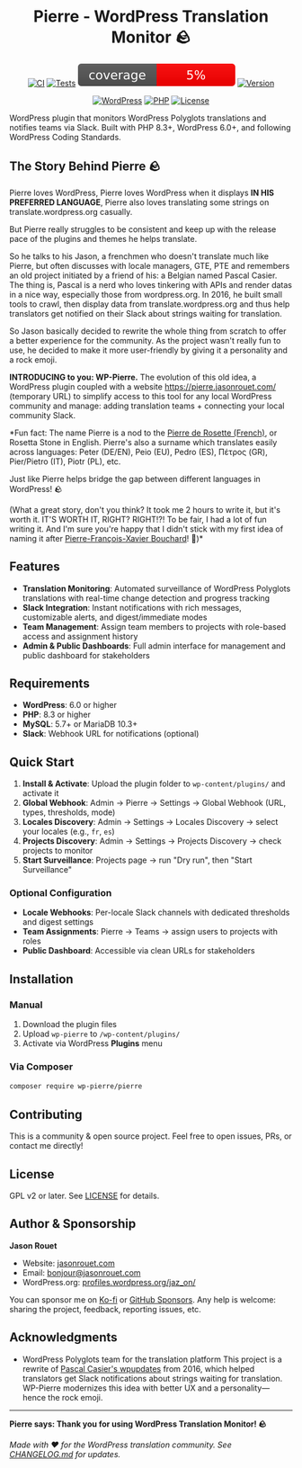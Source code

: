 <div align="center">

# Pierre - WordPress Translation Monitor 🪨

[![CI](https://github.com/jaz-on/wp-pierre/actions/workflows/ci.yml/badge.svg)](https://github.com/jaz-on/wp-pierre/actions/workflows/ci.yml)
[![Tests](https://github.com/jaz-on/wp-pierre/actions/workflows/tests.yml/badge.svg)](https://github.com/jaz-on/wp-pierre/actions/workflows/tests.yml)
[![Coverage](https://raw.githubusercontent.com/jaz-on/wp-pierre/gh-badges/assets/badges/coverage.svg)](https://github.com/jaz-on/wp-pierre/actions/workflows/tests.yml)
[![Version](https://img.shields.io/badge/Version-1.0.0-blue.svg)](https://github.com/jaz-on/wp-pierre/releases)

[![WordPress](https://img.shields.io/badge/WordPress-6.0%2B-blue.svg)](https://wordpress.org/)
[![PHP](https://img.shields.io/badge/PHP-8.3%2B-777BB4.svg)](https://php.net/)
[![License](https://img.shields.io/badge/License-GPL%20v2%2B-green.svg)](https://www.gnu.org/licenses/gpl-2.0.html)

</div>

WordPress plugin that monitors WordPress Polyglots translations and notifies teams via Slack. Built with PHP 8.3+, WordPress 6.0+, and following WordPress Coding Standards.

## The Story Behind Pierre 🪨

Pierre loves WordPress, Pierre loves WordPress when it displays **IN HIS PREFERRED LANGUAGE**, Pierre also loves translating some strings on translate.wordpress.org casually.

But Pierre really struggles to be consistent and keep up with the release pace of the plugins and themes he helps translate.

So he talks to his Jason, a frenchmen who doesn't translate much like Pierre, but often discusses with locale managers, GTE, PTE and remembers an old project initiated by a friend of his: a Belgian named Pascal Casier. The thing is, Pascal is a nerd who loves tinkering with APIs and render datas in a nice way, especially those from wordpress.org. In 2016, he built small tools to crawl, then display data from translate.wordpress.org and thus help translators get notified on their Slack about strings waiting for translation.

So Jason basically decided to rewrite the whole thing from scratch to offer a better experience for the community. As the project wasn't really fun to use, he decided to make it more user-friendly by giving it a personality and a rock emoji.

**INTRODUCING to you: WP-Pierre.** The evolution of this old idea, a WordPress plugin coupled with a website https://pierre.jasonrouet.com/ (temporary URL) to simplify access to this tool for any local WordPress community and manage: adding translation teams + connecting your local community Slack.

*Fun fact: The name Pierre is a nod to the [Pierre de Rosette (French)](https://fr.wikipedia.org/wiki/Pierre_de_Rosette), or Rosetta Stone in English. Pierre's also a surname which translates easily across languages: Peter (DE/EN), Peio (EU), Pedro (ES), Πέτρος (GR), Pier/Pietro (IT), Piotr (PL), etc.

Just like Pierre helps bridge the gap between different languages in WordPress! 🪨

(What a great story, don't you think? It took me 2 hours to write it, but it's worth it. IT'S WORTH IT, RIGHT? RIGHT!?! To be fair, I had a lot of fun writing it. And I'm sure you're happy that I didn't stick with my first idea of naming it after [Pierre-François-Xavier Bouchard](https://fr.wikipedia.org/wiki/Pierre-Fran%C3%A7ois-Xavier_Bouchard)! 🤡)*

## Features

- **Translation Monitoring**: Automated surveillance of WordPress Polyglots translations with real-time change detection and progress tracking
- **Slack Integration**: Instant notifications with rich messages, customizable alerts, and digest/immediate modes
- **Team Management**: Assign team members to projects with role-based access and assignment history
- **Admin & Public Dashboards**: Full admin interface for management and public dashboard for stakeholders

## Requirements

- **WordPress**: 6.0 or higher
- **PHP**: 8.3 or higher
- **MySQL**: 5.7+ or MariaDB 10.3+
- **Slack**: Webhook URL for notifications (optional)

## Quick Start

1. **Install & Activate**: Upload the plugin folder to `wp-content/plugins/` and activate it
2. **Global Webhook**: Admin → Pierre → Settings → Global Webhook (URL, types, thresholds, mode)
3. **Locales Discovery**: Admin → Settings → Locales Discovery → select your locales (e.g., `fr`, `es`)
4. **Projects Discovery**: Admin → Settings → Projects Discovery → check projects to monitor
5. **Start Surveillance**: Projects page → run "Dry run", then "Start Surveillance"

### Optional Configuration

- **Locale Webhooks**: Per-locale Slack channels with dedicated thresholds and digest settings
- **Team Assignments**: Pierre → Teams → assign users to projects with roles
- **Public Dashboard**: Accessible via clean URLs for stakeholders

## Installation

### Manual
1. Download the plugin files
2. Upload `wp-pierre` to `/wp-content/plugins/`
3. Activate via WordPress **Plugins** menu

### Via Composer
```bash
composer require wp-pierre/pierre
```

## Contributing

This is a community & open source project. Feel free to open issues, PRs, or contact me directly!

## License

GPL v2 or later. See [LICENSE](LICENSE) for details.

## Author & Sponsorship

**Jason Rouet**
- Website: [jasonrouet.com](https://jasonrouet.com)
- Email: [bonjour@jasonrouet.com](mailto:bonjour@jasonrouet.com)
- WordPress.org: [profiles.wordpress.org/jaz_on/](https://profiles.wordpress.org/jaz_on/)

You can sponsor me on [Ko-fi](https://ko-fi.com/jasonrouet) or [GitHub Sponsors](https://github.com/sponsors/jaz-on). Any help is welcome: sharing the project, feedback, reporting issues, etc.

## Acknowledgments

- WordPress Polyglots team for the translation platform
This project is a rewrite of [Pascal Casier's wpupdates](https://wp-info.org/wpupdates-to-slack/) from 2016, which helped translators get Slack notifications about strings waiting for translation. WP-Pierre modernizes this idea with better UX and a personality—hence the rock emoji.

---

**Pierre says: Thank you for using WordPress Translation Monitor! 🪨**

*Made with ❤️ for the WordPress translation community. See [CHANGELOG.md](CHANGELOG.md) for updates.*
